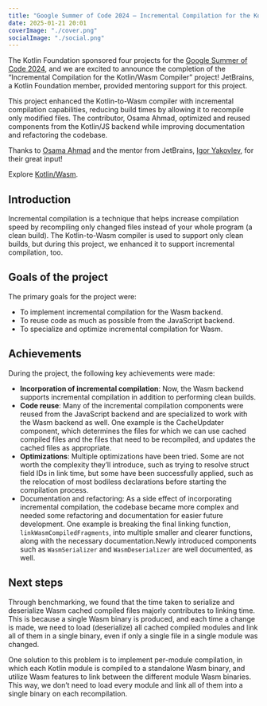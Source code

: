 ```yaml
---
title: "Google Summer of Code 2024 – Incremental Compilation for the Kotlin/Wasm Compiler"
date: 2025-01-21 20:01
coverImage: "./cover.png"
socialImage: "./social.png"
---
```



The Kotlin Foundation sponsored four projects for the [Google Summer of Code 2024](https://summerofcode.withgoogle.com/archive/2024/organizations/kotlin-foundation), and we are excited to announce the completion of the “Incremental Compilation for the Kotlin/Wasm Compiler” project\! JetBrains, a Kotlin Foundation member, provided mentoring support for this project.

This project enhanced the Kotlin-to-Wasm compiler with incremental compilation capabilities, reducing build times by allowing it to recompile only modified files. The contributor, Osama Ahmad, optimized and reused components from the Kotlin/JS backend while improving documentation and refactoring the codebase.

Thanks to [Osama Ahmad](https://www.linkedin.com/in/osamaahmad123/) and the mentor from JetBrains, [Igor Yakovlev](https://www.linkedin.com/in/igoriakovlev), for their great input\!

Explore [Kotlin/Wasm](https://kotlinlang.org/docs/wasm-overview.html).

## Introduction

Incremental compilation is a technique that helps increase compilation speed by recompiling only changed files instead of your whole program (a clean build). The Kotlin-to-Wasm compiler is used to support only clean builds, but during this project, we enhanced it to support incremental compilation, too.

## Goals of the project

The primary goals for the project were:

* To implement incremental compilation for the Wasm backend.
* To reuse code as much as possible from the JavaScript  backend.
* To specialize and optimize incremental compilation for Wasm.

## Achievements

During the project, the following key achievements were made:

* **Incorporation of incremental compilation**: Now, the Wasm backend supports incremental compilation in addition to performing clean builds.
* **Code reuse**: Many of the incremental compilation components were reused from the JavaScript backend and are specialized to work with the Wasm backend as well. One example is the CacheUpdater component, which determines the files for which we can use cached compiled files and the files that need to be recompiled, and updates the cached files as appropriate.
* **Optimizations**: Multiple optimizations have been tried. Some are not worth the complexity they’ll introduce, such as trying to resolve struct field IDs in link time, but some have been successfully applied, such as the relocation of most bodiless declarations before starting the compilation process.
* Documentation and refactoring: As a side effect of incorporating incremental compilation, the codebase became more complex and needed some refactoring and documentation for easier future development. One example is breaking the final linking function, `linkWasmCompiledFragments`, into multiple smaller and clearer functions, along with the necessary documentation.Newly introduced components such as `WasmSerializer` and `WasmDeserializer` are well documented, as well.

## Next steps

Through benchmarking, we found that the time taken to serialize and deserialize Wasm cached compiled files majorly contributes to linking time. This is because a single Wasm binary is produced, and each time a change is made, we need to load (deserialize) all cached compiled modules and link all of them in a single binary, even if only a single file in a single module was changed.

One solution to this problem is to implement per-module compilation, in which each Kotlin module is compiled to a standalone Wasm binary, and utilize Wasm features to link between the different module Wasm binaries. This way, we don’t need to load every module and link all of them into a single binary on each recompilation.
